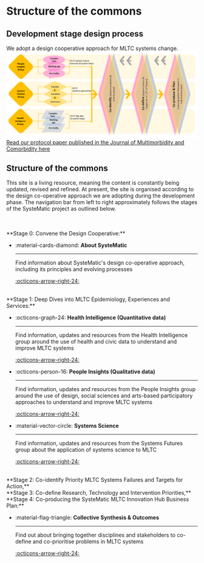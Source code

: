 # Structure of the commons

## Development stage design process 
We adopt a design cooperative approach for MLTC systems change.
![Development stage design process](../assets/development-design-process.png) 
<br>[Read our protocol paper published in the Journal of Multimorbidity and Comorbidity here](https://journals.sagepub.com/doi/10.1177/26335565241272682)

## Structure of the commons  
This site is a living resource, meaning the content is constantly being updated, revised and refined. At present, the site is organised according to the design co-operative approach we are adopting during the development phase. The navigation bar from left to right approximately follows the stages of the SysteMatic project as outlined below.

<br>
<br>
**Stage 0: Convene the Design Cooperative:** 
<div class="grid cards" markdown>
  
-  :material-cards-diamond: __About SysteMatic__

    ---
    
    Find information about SysteMatic's design co-operative approach, including its principles and evolving processes

    [:octicons-arrow-right-24:](about.md)

</div>
<br>
**Stage 1: Deep Dives into MLTC Epidemiology, Experiences and Services:**
<div class="grid cards" markdown>
  
-  :octicons-graph-24: __Health Intelligence (Quantitative data)__

    ---
  
    Find information, updates and resources from the Health Intelligence group around the use of health and civic data to understand and improve MLTC systems 

    [:octicons-arrow-right-24:](health-intelligence/health-intelligence-overview.md)

-  :octicons-person-16: __People Insights (Qualitative data)__

    ---
  
    Find information, updates and resources from the People Insights group around the use of design, social sciences and arts-based participatory approaches to understand and improve MLTC systems 

    [:octicons-arrow-right-24:](people-insight/people-insight-overview.md)
    
-  :material-vector-circle: __Systems Science__

    ---

    Find information, updates and resources from the Systems Futures group about the application of systems science to MLTC

    [:octicons-arrow-right-24:](systems-science/systems-science-overview.md)

</div>
<br>
**Stage 2: Co-identify Priority MLTC Systems Failures and Targets for Action,**<br>
**Stage 3: Co-define Research, Technology and Intervention Priorities,**<br>
**Stage 4: Co-producing the SysteMatic MLTC Innovation Hub Business Plan:**
<div class="grid cards" markdown>

-  :material-flag-triangle: __Collective Synthesis & Outcomes__

    ---

    Find out about bringing together disciplines and stakeholders to co-define and co-prioritise problems in MLTC systems

    [:octicons-arrow-right-24:](collective-outcomes/collective-outcomes-overview.md)
  
</div>

